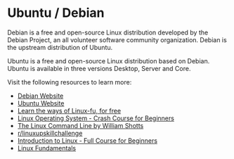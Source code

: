 # Ubuntu / Debian

Debian is a free and open-source Linux distribution developed by the Debian Project, an all volunteer software community organization. Debian is the upstream distribution of Ubuntu.

Ubuntu is a free and open-source Linux distribution based on Debian. Ubuntu is available in three versions Desktop, Server and Core.

Visit the following resources to learn more:

- [Debian Website](https://www.debian.org/)
- [Ubuntu Website](https://ubuntu.com/)
- [Learn the ways of Linux-fu, for free](https://linuxjourney.com/)
- [Linux Operating System - Crash Course for Beginners](https://www.youtube.com/watch?v=ROjZy1WbCIA)
- [The Linux Command Line by William Shotts](https://linuxcommand.org/tlcl.php)
- [r/linuxupskillchallenge](https://www.reddit.com/r/linuxupskillchallenge/)
- [Introduction to Linux - Full Course for Beginners](https://www.youtube.com/watch?v=sWbUDq4S6Y8&pp=ygUTVWJ1bnR1IGNyYXNoIGNvdXJzZQ%3D%3D)
- [Linux Fundamentals](https://academy.hackthebox.com/course/preview/linux-fundamentals)